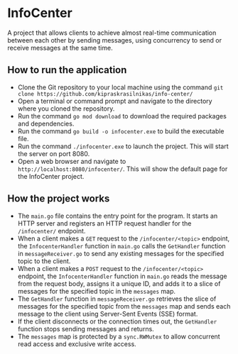 # InfoCenter

A project that allows clients to achieve almost real-time communication between each other by sending messages, using concurrency to send or receive messages at the same time.

## How to run the application

- Clone the Git repository to your local machine using the command `git clone https://github.com/kipraskrasilnikas/info-center/`
- Open a terminal or command prompt and navigate to the directory where you cloned the repository.
- Run the command `go mod download` to download the required packages and dependencies.
- Run the command `go build -o infocenter.exe` to build the executable file.
- Run the command `./infocenter.exe` to launch the project. This will start the server on port 8080.
- Open a web browser and navigate to `http://localhost:8080/infocenter/`. This will show the default page for the InfoCenter project.

## How the project works

- The `main.go` file contains the entry point for the program. It starts an HTTP server and registers an HTTP request handler for the `/infocenter/` endpoint.
- When a client makes a `GET` request to the `/infocenter/<topic>` endpoint, the `InfocenterHandler` function in `main.go` calls the `GetHandler` function in `messageReceiver.go` to send any existing messages for the specified topic to the client.
- When a client makes a `POST` request to the `/infocenter/<topic>` endpoint, the `InfocenterHandler` function in `main.go` reads the message from the request body, assigns it a unique ID, and adds it to a slice of messages for the specified topic in the `messages` map.
- The `GetHandler` function in `messageReceiver.go` retrieves the slice of messages for the specified topic from the `messages` map and sends each message to the client using Server-Sent Events (SSE) format.
- If the client disconnects or the connection times out, the `GetHandler` function stops sending messages and returns.
- The `messages` map is protected by a `sync.RWMutex` to allow concurrent read access and exclusive write access.
